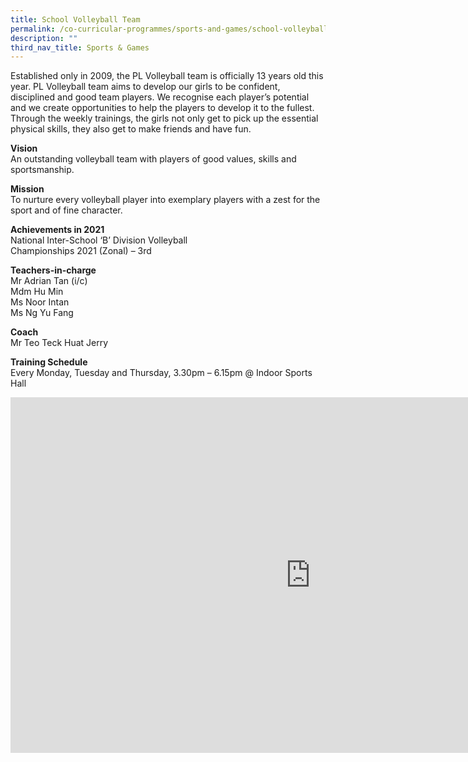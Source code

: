 ```yaml
---
title: School Volleyball Team
permalink: /co-curricular-programmes/sports-and-games/school-volleyball-team/
description: ""
third_nav_title: Sports & Games
---
```

Established only in 2009, the PL Volleyball team is officially 13 years old this year. PL Volleyball team aims to develop our girls to be confident, disciplined and good team players. We recognise each player’s potential and we create opportunities to help the players to develop it to the fullest. Through the weekly trainings, the girls not only get to pick up the essential physical skills, they also get to make friends and have fun.  

  
**Vision**  <br>
An outstanding volleyball team with players of good values, skills and sportsmanship.  
  
**Mission**  <br>
To nurture every volleyball player into exemplary players with a zest for the sport and of fine character.  
  
**Achievements in 2021**  <br>
National Inter-School ‘B’ Division Volleyball <br>Championships 2021 (Zonal) – 3rd  
  
**Teachers-in-charge**  <br>
Mr Adrian Tan (i/c)  <br>
Mdm Hu Min  <br>
Ms Noor Intan&nbsp;  <br>
Ms Ng Yu Fang  

  
**Coach**  <br>
Mr Teo Teck Huat Jerry  
  
**Training Schedule**  <br>
Every Monday, Tuesday and Thursday, 3.30pm – 6.15pm @ Indoor Sports Hall

<iframe allowfullscreen="true" height="569" width="960" frameborder="0" src="https://docs.google.com/presentation/d/e/2PACX-1vSnkuOn648kYdr2Sj8D3jSBG8TADI71vHlMvbRX9LsntSZ4prfouqofLCSIbwVNK496u4-O6H7QcWG_/embed?start=true&amp;loop=true&amp;delayms=3000"></iframe>